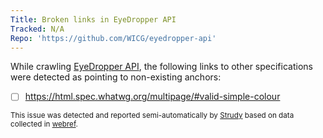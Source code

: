 ```yaml
---
Title: Broken links in EyeDropper API
Tracked: N/A
Repo: 'https://github.com/WICG/eyedropper-api'
---
```


While crawling [EyeDropper API](https://wicg.github.io/eyedropper-api/), the following links to other specifications were detected as pointing to non-existing anchors:
* [ ] https://html.spec.whatwg.org/multipage/#valid-simple-colour

<sub>This issue was detected and reported semi-automatically by [Strudy](https://github.com/w3c/strudy/) based on data collected in [webref](https://github.com/w3c/webref/).</sub>
